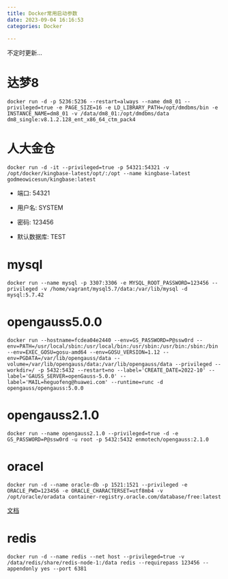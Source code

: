 ```yaml
---
title: Docker常用启动参数
date: 2023-09-04 16:16:53
categories: Docker
  
---
```


不定时更新...

# 达梦8
```shell
docker run -d -p 5236:5236 --restart=always --name dm8_01 --privileged=true -e PAGE_SIZE=16 -e LD_LIBRARY_PATH=/opt/dmdbms/bin -e INSTANCE_NAME=dm8_01 -v /data/dm8_01:/opt/dmdbms/data dm8_single:v8.1.2.128_ent_x86_64_ctm_pack4
```

# 人大金仓
```shell
docker run -d -it --privileged=true -p 54321:54321 -v /opt/docker/kingbase-latest/opt/:/opt --name kingbase-latest godmeowicesun/kingbase:latest
```

- 端口: 54321

- 用户名: SYSTEM

- 密码: 123456

- 默认数据库: TEST

# mysql
```shell
docker run --name mysql -p 3307:3306 -e MYSQL_ROOT_PASSWORD=123456 --privileged -v /home/vagrant/mysql5.7/data:/var/lib/mysql -d mysql:5.7.42
```

# opengauss5.0.0
```shell
docker run --hostname=fcdea04e2440 --env=GS_PASSWORD=P@ssw0rd --env=PATH=/usr/local/sbin:/usr/local/bin:/usr/sbin:/usr/bin:/sbin:/bin --env=EXEC_GOSU=gosu-amd64 --env=GOSU_VERSION=1.12 --env=PGDATA=/var/lib/opengauss/data --volume=/var/lib/opengauss/data:/var/lib/opengauss/data --privileged --workdir=/ -p 5432:5432 --restart=no --label='CREATE_DATE=2022-10' --label='GAUSS_SERVER=openGauss-5.0.0' --label='MAIL=heguofeng@huawei.com' --runtime=runc -d opengauss/opengauss:5.0.0
```

# opengauss2.1.0
```shell
docker run --name opengauss2.1.0 --privileged=true -d -e GS_PASSWORD=P@ssw0rd -u root -p 5432:5432 enmotech/opengauss:2.1.0
```

# oracel
```shell
docker run -d --name oracle-db -p 1521:1521 --privileged -e ORACLE_PWD=123456 -e ORACLE_CHARACTERSET=utf8mb4 -v /opt/oracle/oradata container-registry.oracle.com/database/free:latest
```

[文档](https://container-registry.oracle.com/ords/f?p=113:4:13054629146525:::4:P4_REPOSITORY,AI_REPOSITORY,AI_REPOSITORY_NAME,P4_REPOSITORY_NAME,P4_EULA_ID,P4_BUSINESS_AREA_ID:1863,1863,Oracle%20Database%20Free,Oracle%20Database%20Free,1,0&cs=3AJX-e6QGdNtweUNwoM_S6Bx1QBnHxTQChj06uKkm5-wObbTXatpBsvWpkNOZlJJdiGb7W-BEXdATDDaCQn1gOw)

# redis

```shell
docker run -d --name redis --net host --privileged=true -v /data/redis/share/redis-node-1:/data redis --requirepass 123456 --appendonly yes --port 6381
```